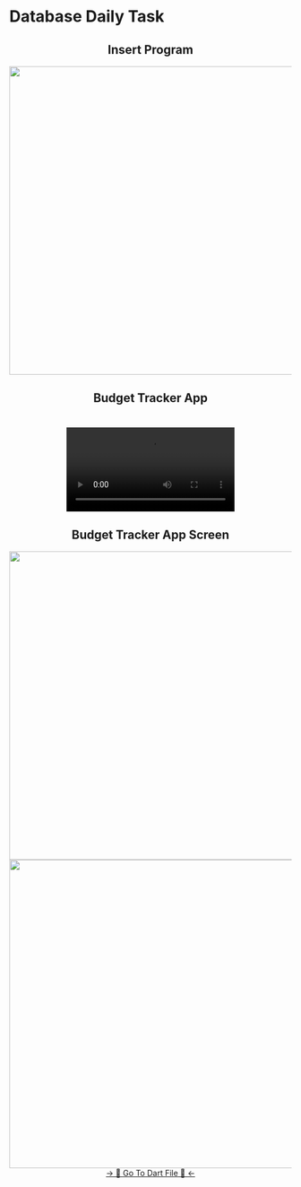 # Database Daily Task

<h2 align="center"> Insert Program </h2>

<div align="center">
  <img height="550"  src="https://github.com/user-attachments/assets/6a6f9b42-7fc7-46a8-948f-38a58ef40ed0" />
</div>

<h2 align="center"> Budget Tracker App </h2>

<h1 align="left"></h1>
<div align="center">
 <video src="https://github.com/user-attachments/assets/d126a989-5bec-4d6c-9171-963ea19b9656" type="video/mp4"> 
</video>
</div>

<h2 align="center"> Budget Tracker App Screen </h2>

<div align="center">
  <img height="550"  src="https://github.com/user-attachments/assets/b239426b-7e05-4c2a-8d7f-23d87e9a5563" />
  <img height="550"  src="https://github.com/user-attachments/assets/fd689596-78e6-4ba8-bd44-f5b7e01e81cb" />
</div>
<div align="center">
<a href="https://github.com/HirenCodeMaster11/Database_Daily_Task/blob/master/lib/View/Screen/Page1.dart">-> 📂 Go To Dart File 📂 <-</a>
</div>
